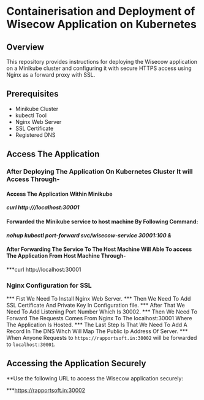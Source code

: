 # Containerisation and Deployment of Wisecow Application on Kubernetes 

## Overview

This repository provides instructions for deploying the Wisecow application on a Minikube cluster and configuring it with secure HTTPS access using Nginx as a forward proxy with SSL.

## Prerequisites
- Minikube Cluster
- kubectl Tool
- Nginx Web Server
- SSL Certificate
- Registered DNS

## Access The Application
### After Deploying The Application On Kubernetes Cluster It will Access Through-
#### Access The Application Within Minikube
***curl http:///localhost:30001***
#### Forwarded the Minikube service to host machine By Following Command:
***nohup kubectl port-forward svc/wisecow-service 30001:100 &***
#### After Forwarding The Service To The Host Machine Will Able To access The Application From Host Machine Through-
***curl http://localhost:30001

### Nginx Configuration for SSL
*** Fist We Need To Install Nginx Web Server.
*** Then We Need To Add SSL Certificate And Private Key In Configuration file.
*** After That We Need To Add Listening Port Number Which Is 30002.
*** Then We Need To Forward The Requests Comes From Nginx To The localhost:30001 Where The Application Is Hosted.
*** The Last Step Is That We Need To Add A Record In The DNS Whch Will Map The Public Ip Address Of Server.
*** When Anyone Requests to `https://rapportsoft.in:30002` will be forwarded to `localhost:30001`.


## Accessing the Application Securely

**Use the following URL to access the Wisecow application securely:

***https://rapportsoft.in:30002
